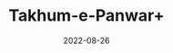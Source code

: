 ---
title: 'Takhum-e-Panwar+'
date: '2022-08-26' 
metatag: '' 
inventory: '0' 
draft: false 
# meta description 
shortDescripton: ''
description: 'Seed'
longdescription: ''
featured: True
# product Price
price: '60.0'
# Product Short Description
shortDescription: ''
productID: '529DECED-1D25-ED11-9968-005056B3A416'
type: 'products'
category: 'Seed' 
thumnailproduct: 'https://aminsaddiquidawakhana.eralive.net/images/products/529DECED-1D25-ED11-9968-005056B3A4161.png' 
images:
  - image: 'images/products/529DECED-1D25-ED11-9968-005056B3A4161.png'  
Variants:
---